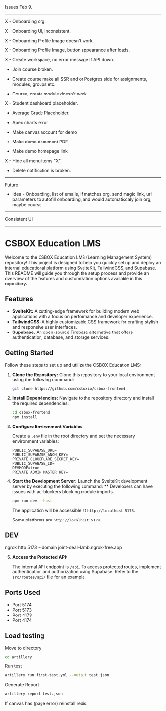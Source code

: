 Issues Feb 9.

-----

 X - Onboarding org.

 X - Onboarding UI, inconsistent.

 X - Onboarding Profile Image doesn't work.

 X - Onboarding Profile Image, button appearance after loads.

 X - Create workspace, no error message if API down.

- Join course broken.

- Create course make all SSR and or Postgres side for assignments, modules, groups etc.

- Course, create module doesn't work. 

X - Student dashboard placeholder.

- Average Grade Placeholder. 

- Apex charts error

- Make canvas account for demo

- Make demo document PDF

- Make demo homepage link

X - Hide all menu items "X".

- Delete notification is broken.

----
Future

- Idea - Onboarding, list of emails, if matches org, send magic link, url parameters to autofill onboarding, and would automaticcaly join org, maybe course

------

Consistent UI

-------


# CSBOX Education LMS

Welcome to the CSBOX Education LMS (Learning Management System) repository! This project is designed to help you quickly set up and deploy an internal educational platform using SvelteKit, TailwindCSS, and Supabase. This README will guide you through the setup process and provide an overview of the features and customization options available in this repository.

## Features

- **SvelteKit:** A cutting-edge framework for building modern web applications with a focus on performance and developer experience.
- **TailwindCSS:** A highly customizable CSS framework for crafting stylish and responsive user interfaces.
- **Supabase:** An open-source Firebase alternative that offers authentication, database, and storage services.

## Getting Started

Follow these steps to set up and utilize the CSBOX Education LMS:

1. **Clone the Repository:** Clone this repository to your local environment using the following command:

   ```bash
   git clone https://github.com/csboxio/csbox-frontend
   ```

2. **Install Dependencies:** Navigate to the repository directory and install the required dependencies:

   ```bash
   cd csbox-frontend
   npm install
   ```

3. **Configure Environment Variables:**

   Create a `.env` file in the root directory and set the necessary environment variables:

   ```env
   PUBLIC_SUPABASE_URL=
   PUBLIC_SUPABASE_ANON_KEY=
   PRIVATE_CLOUDFLARE_SECRET_KEY=
   PUBLIC_SUPABASE_ID=
   DEVMODE=true
   PRIVATE_ADMIN_MASTER_KEY=
   ```

4. **Start the Development Server:** Launch the SvelteKit development server by executing the following command:
   ** Developers can have issues with ad-blockers blocking module imports. 
   ```bash
   npm run dev --host
   ```

   The application will be accessible at `http://localhost:5173`. 
   
   Some platforms are `http://localhost:5174`.

## DEV
ngrok http 5173 --domain joint-dear-lamb.ngrok-free.app

5. **Access the Protected API:**

   The internal API endpoint is `/api`. To access protected routes, implement authentication and authorization using Supabase. Refer to the `src/routes/api/` file for an example.

## Ports Used

- Port 5174
- Port 5173
- Port 4173
- Port 4174


## Load testing

Move to directory

```bash
cd artillery
```

Run test

```bash
artillery run first-test.yml --output test.json
```

Generate Report

```bash 
artillery report test.json
```

If canvas has (page error) reinstall redis.





